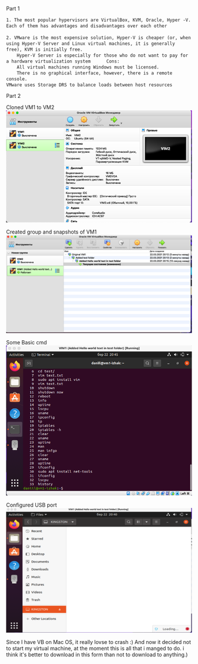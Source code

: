 Part 1

	1. The most popular hypervisors are VirtualBox, KVM, Oracle, Hyper -V. Each of them has advantages and disadvantages over each other

	2. VMware is the most expensive solution, Hyper-V is cheaper (or, when using Hyper-V Server and Linux virtual machines, it is generally free), KVM is initially free.
		Hyper-V Server is especially for those who do not want to pay for a hardware virtualization system 		Cons:
		All virtual machines running Windows must be licensed.
		There is no graphical interface, however, there is a remote console.
	VMware uses Storage DRS to balance loads between host resources
		 
Part 2

Cloned VM1 to VM2
![alt text](images/img1.png)

Created group and snapshots of VM1
![alt text](images/img2.png)

Some Basic cmd
![alt text](images/img3.png)

Configured USB port
![alt text](images/img4.png)


Since I have VB on Mac OS, it really lovse to crash :) And now it decided not to start my virtual machine, at the moment this is all that i manged to do. i think it's better to download in this form than not to download to anything.)

